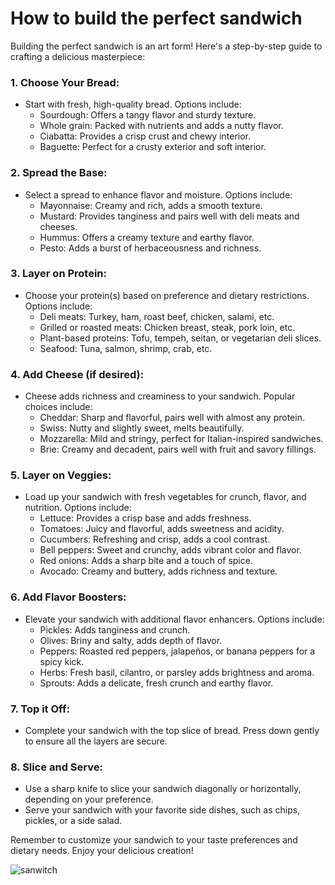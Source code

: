 # How to build the perfect sandwich
Building the perfect sandwich is an art form! Here's a step-by-step guide to crafting a delicious masterpiece:

### 1. **Choose Your Bread**:
- Start with fresh, high-quality bread. Options include:
  - Sourdough: Offers a tangy flavor and sturdy texture.
  - Whole grain: Packed with nutrients and adds a nutty flavor.
  - Ciabatta: Provides a crisp crust and chewy interior.
  - Baguette: Perfect for a crusty exterior and soft interior.

### 2. **Spread the Base**:
- Select a spread to enhance flavor and moisture. Options include:
  - Mayonnaise: Creamy and rich, adds a smooth texture.
  - Mustard: Provides tanginess and pairs well with deli meats and cheeses.
  - Hummus: Offers a creamy texture and earthy flavor.
  - Pesto: Adds a burst of herbaceousness and richness.

### 3. **Layer on Protein**:
- Choose your protein(s) based on preference and dietary restrictions. Options include:
  - Deli meats: Turkey, ham, roast beef, chicken, salami, etc.
  - Grilled or roasted meats: Chicken breast, steak, pork loin, etc.
  - Plant-based proteins: Tofu, tempeh, seitan, or vegetarian deli slices.
  - Seafood: Tuna, salmon, shrimp, crab, etc.

### 4. **Add Cheese (if desired)**:
- Cheese adds richness and creaminess to your sandwich. Popular choices include:
  - Cheddar: Sharp and flavorful, pairs well with almost any protein.
  - Swiss: Nutty and slightly sweet, melts beautifully.
  - Mozzarella: Mild and stringy, perfect for Italian-inspired sandwiches.
  - Brie: Creamy and decadent, pairs well with fruit and savory fillings.

### 5. **Layer on Veggies**:
- Load up your sandwich with fresh vegetables for crunch, flavor, and nutrition. Options include:
  - Lettuce: Provides a crisp base and adds freshness.
  - Tomatoes: Juicy and flavorful, adds sweetness and acidity.
  - Cucumbers: Refreshing and crisp, adds a cool contrast.
  - Bell peppers: Sweet and crunchy, adds vibrant color and flavor.
  - Red onions: Adds a sharp bite and a touch of spice.
  - Avocado: Creamy and buttery, adds richness and texture.

### 6. **Add Flavor Boosters**:
- Elevate your sandwich with additional flavor enhancers. Options include:
  - Pickles: Adds tanginess and crunch.
  - Olives: Briny and salty, adds depth of flavor.
  - Peppers: Roasted red peppers, jalapeños, or banana peppers for a spicy kick.
  - Herbs: Fresh basil, cilantro, or parsley adds brightness and aroma.
  - Sprouts: Adds a delicate, fresh crunch and earthy flavor.

### 7. **Top it Off**:
- Complete your sandwich with the top slice of bread. Press down gently to ensure all the layers are secure.

### **8. Slice and Serve**:
- Use a sharp knife to slice your sandwich diagonally or horizontally, depending on your preference.
- Serve your sandwich with your favorite side dishes, such as chips, pickles, or a side salad.

Remember to customize your sandwich to your taste preferences and dietary needs. Enjoy your delicious creation!

![sanwitch](https://media.istockphoto.com/id/1474835603/photo/ham-and-cheese-sandwich-in-white-bread.webp?b=1&s=170667a&w=0&k=20&c=xLfdRDSj_KtSTE_JZqz00cLqTCByL0TCrEGzjqoHvJ8=)